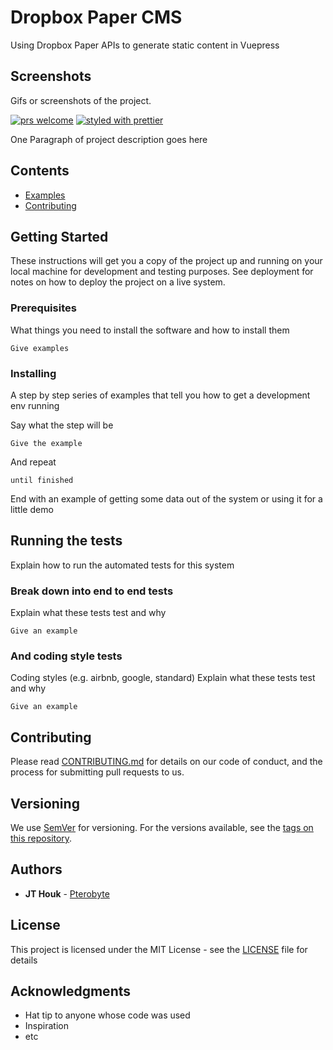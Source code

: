 # Dropbox Paper CMS

Using Dropbox Paper APIs to generate static content in Vuepress

## Screenshots

Gifs or screenshots of the project.

[![prs welcome](https://img.shields.io/badge/PRs-welcome-brightgreen.svg)](https://github.com/pterobyte/dropbox-paper-cms/master)
[![styled with prettier](https://img.shields.io/badge/styled_with-prettier-ff69b4.svg)](https://github.com/prettier/prettier)

One Paragraph of project description goes here

## Contents  

- [Examples](#examples)
- [Contributing](#contributing)  

## Getting Started

These instructions will get you a copy of the project up and running on your local machine for development and testing purposes. See deployment for notes on how to deploy the project on a live system.

### Prerequisites

What things you need to install the software and how to install them

```
Give examples
```

### Installing

A step by step series of examples that tell you how to get a development env running

Say what the step will be

```
Give the example
```

And repeat

```
until finished
```

End with an example of getting some data out of the system or using it for a little demo

## Running the tests

Explain how to run the automated tests for this system

### Break down into end to end tests

Explain what these tests test and why

```
Give an example
```

### And coding style tests

Coding styles (e.g. airbnb, google, standard)
Explain what these tests test and why

```
Give an example
```

## Contributing

Please read [CONTRIBUTING.md](#) for details on our code of conduct, and the process for submitting pull requests to us.

## Versioning

We use [SemVer](http://semver.org/) for versioning. For the versions available, see the [tags on this repository](https://github.com/your/project/tags). 

## Authors

* **JT Houk** - [Pterobyte](https://github.com/pterobyte)

## License

This project is licensed under the MIT License - see the [LICENSE](LICENSE) file for details

## Acknowledgments

* Hat tip to anyone whose code was used
* Inspiration
* etc
